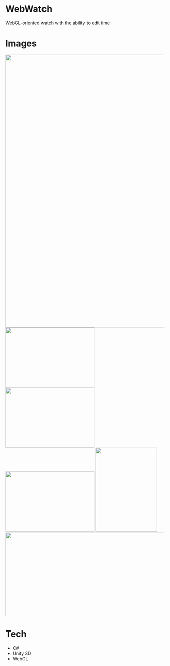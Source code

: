 # WebWatch

WebGL-oriented watch with the ability to edit time

# Images
<p float="left">
  <img src="https://github.com/user-attachments/assets/88eb751c-78eb-4c64-b25d-2fe1278470b0" width="850" height="860">
  <img src="https://github.com/user-attachments/assets/e13d3e71-24e9-48af-8206-c01fc5cea033" width="281" height="190">
  <img src="https://github.com/user-attachments/assets/9dbf9e4a-a68c-4be7-afa3-8e44c5eec32b" width="281" height="190">
  <img src="https://github.com/user-attachments/assets/fe0e4ad6-4fbe-4644-a1f2-09c69a167917" width="281" height="190">
  <img src="https://github.com/user-attachments/assets/e1f47a1c-61b6-416f-bc43-2d4eaf98aeb1" width="195" height="264">
  <img src="https://github.com/user-attachments/assets/89a1bba1-b5cc-4941-a0b4-ec7bae27590c" width="590" height="264">
</p>

# Tech
* C#
* Unity 3D
* WebGL
